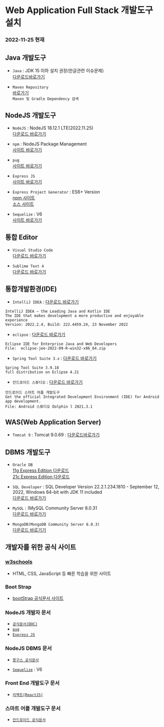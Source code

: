 # Web Application Full Stack 개발도구 설치

### 2022-11-25 현재

## Java 개발도구

- `Java` : JDK 15 이하 설치 권장(한글관련 이슈문제)  
  [다운로드바로가기](https://www.oracle.com/java/technologies/downloads/archive/)

- `Maven Repository`  
  [바로가기](https://mvnrepository.com/)  
  `Maven 및 Gradle Dependency 검색`

## NodeJS 개발도구

- `NodeJS` : NodeJS 18.12.1 LTE(2022.11.25)  
  [다운로드 바로가기](https://nodejs.org/en/)

- `npm` : NodeJS Package Management  
  [사이트 바로가기](https://www.npmjs.com)

- `pug`  
  [사이트 바로가기](https://pugjs.org)

- `Express JS`  
  [사이트 바로가기](https://expressjs.com/)

- `Express Project Generator` : ES6+ Version  
  [npm 사이트](https://www.npmjs.com/package/express-21c)  
  [소스 사이트](https://github.com/callor/NodeJS_ExpressES6)

- `Sequelize` : V6  
  [사이트 바로가기](https://sequelize.org/)

## 통합 Editor

- `Visual Studio Code`  
  [다운로드 바로가기](https://code.visualstudio.com/download)

- `Sublime Text 4`  
  [다운로드 바로가기](https://www.sublimetext.com/download)

## 통합개발환경(IDE)

- `IntelliJ IDEA` : [다운로드 바로가기](https://www.jetbrains.com/idea/)

```
IntelliJ IDEA – the Leading Java and Kotlin IDE
The IDE that makes development a more productive and enjoyable experience
Version: 2022.2.4, Build: 222.4459.24, 23 November 2022
```

- `eclipse` : [다운로드 바로가기](https://www.eclipse.org/downloads/packages/)

```
Eclipse IDE for Enterprise Java and Web Developers
File:  eclipse-jee-2022-09-R-win32-x86_64.zip
```

- `Spring Tool Suite 3.x` : [다운로드 바로가기](https://github.com/spring-projects/toolsuite-distribution/wiki/Spring-Tool-Suite-3)

```
Spring Tool Suite 3.9.18
full distribution on Eclipse 4.21
```

- `안드로이드 스튜디오` : [다운로드 바로가기](https://developer.android.com/studio)

```
안드로이드 스마트 어플 개발도구
Get the official Integrated Development Environment (IDE) for Android app development.
File: Android 스튜디오 Dolphin l 2021.3.1
```

## WAS(Web Application Server)

- `Tomcat 9` : Tomcat 9.0.69 : [다운로드바로가기](https://tomcat.apache.org/download-90.cgi)

## DBMS 개발도구

- `Oracle DB`  
  [11g Express Edition 다운로드](https://www.oracle.com/database/technologies/xe-prior-release-downloads.html)  
  [21c Express Edition 다운로드](https://www.oracle.com/database/technologies/xe-downloads.html)

- `SQL Developer` : SQL Developer Version 22.2.1.234.1810 - September 12, 2022, Windows 64-bit with JDK 11 included  
  [다운로드 바로가기](https://www.oracle.com/tools/downloads/sqldev-downloads.html)

- `MySQL` : (MySQL Community Server 8.0.31  
  [다운로드 바로가기](https://dev.mysql.com/downloads/windows/installer/8.0.html])

- `MongoDB(MongoDB Community Server 6.0.3)`  
  [다운로드 바로기기](https://www.mongodb.com/try/download/community)

## 개발자를 위한 공식 사이트

### [w3schools](https://www.w3schools.com/)

- HTML, CSS, JavaScript 등 빠른 학습을 위한 사이트

### Boot Strap

- [bootStrap 공식문서 사이트](https://getbootstrap.com/)

### NodeJS 개발자 문서

- [`공식문서(DOC)`](https://nodejs.org/dist/latest-v18.x/docs/api/)
- [`pug`](https://pugjs.org)
- [`Express JS`](https://expressjs.com/)

### NodeJS DBMS 문서

- [`몽구스 공식문서`](https://mongoosejs.com/)

- [`Sequelize`](https://sequelize.org/) : V6

### Front End 개발도구 문서

- [`리액트(ReactJS)`](https://reactjs.org/)

### 스마트 어플 개발도구 문서

- [`안드로이드 공식문서`](https://developer.android.com/)
